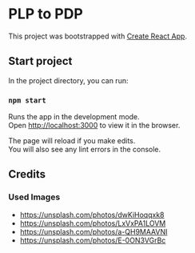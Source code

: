 # PLP to PDP

This project was bootstrapped with [Create React App](https://github.com/facebook/create-react-app).

## Start project

In the project directory, you can run:

### `npm start`

Runs the app in the development mode.\
Open [http://localhost:3000](http://localhost:3000) to view it in the browser.

The page will reload if you make edits.\
You will also see any lint errors in the console.

## Credits
### Used Images

* https://unsplash.com/photos/dwKiHoqqxk8
* https://unsplash.com/photos/LxVxPA1LOVM
* https://unsplash.com/photos/a-QH9MAAVNI
* https://unsplash.com/photos/E-0ON3VGrBc